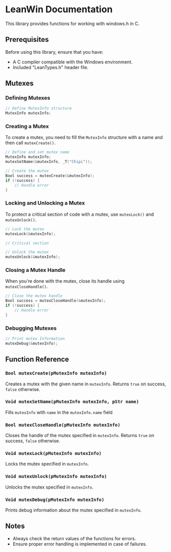 # LeanWin Documentation

This library provides functions for working with windows.h in C.

## Prerequisites

Before using this library, ensure that you have:

- A C compiler compatible with the Windows environment.
- Included "LeanTypes.h" header file.

## Mutexes

### Defining Mutexes

```c
// Define MutexInfo structure
MutexInfo mutexInfo;
```

### Creating a Mutex

To create a mutex, you need to fill the `MutexInfo` structure with a name and then call `mutexCreate()`.

```c
// Define and set mutex name
MutexInfo mutexInfo;
mutexSetName(&mutexInfo, _T("Chipi")); 

// Create the mutex
Bool success = mutexCreate(&mutexInfo);
if (!success) {
    // Handle error
}
```

### Locking and Unlocking a Mutex

To protect a critical section of code with a mutex, use `mutexLock()` and `mutexUnlock()`.

```c
// Lock the mutex
mutexLock(&mutexInfo);

// Critical section

// Unlock the mutex
mutexUnlock(&mutexInfo);
```

### Closing a Mutex Handle

When you're done with the mutex, close its handle using `mutexCloseHandle()`.

```c
// Close the mutex handle
Bool success = mutexCloseHandle(&mutexInfo);
if (!success) {
    // Handle error
}
```

### Debugging Mutexes

```c
// Print mutex Information
mutexDebug(&mutexInfo);
```


## Function Reference

### `Bool mutexCreate(pMutexInfo mutexInfo)`

Creates a mutex with the given name in `mutexInfo`. Returns `true` on success, `false` otherwise.

### `Void mutexSetName(pMutexInfo mutexInfo, pStr name)`

Fills `mutexInfo` with `name` in the `mutexInfo.name` field

### `Bool mutexCloseHandle(pMutexInfo mutexInfo)`

Closes the handle of the mutex specified in `mutexInfo`. Returns `true` on success, `false` otherwise.

### `Void mutexLock(pMutexInfo mutexInfo)`

Locks the mutex specified in `mutexInfo`.

### `Void mutexUnlock(pMutexInfo mutexInfo)`

Unlocks the mutex specified in `mutexInfo`.

### `Void mutexDebug(pMutexInfo mutexInfo)`

Prints debug information about the mutex specified in `mutexInfo`.

## Notes

- Always check the return values of the functions for errors.
- Ensure proper error handling is implemented in case of failures.
